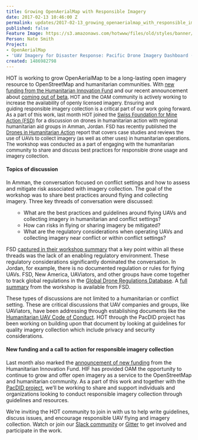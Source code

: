 ```yaml
---
title: Growing OpenAerialMap with Responsible Imagery
date: 2017-02-13 10:46:00 Z
permalink: updates/2017-02-13_growing_openaerialmap_with_responsible_imagery
published: false
Feature Image: https://s3.amazonaws.com/hotwww/files/old/styles/banner/public/Screen-Shot-2017-02-13-at-1.00.49-PM-compressor.png
Person: Nate Smith
Project:
- OpenAerialMap
- 'UAV Imagery for Disaster Response: Pacific Drone Imagery Dashboard (PacDID)'
created: 1486982798
---
```


<p>HOT is working to grow OpenAerialMap to be a long-lasting open imagery resource to OpenStreetMap and humanitarian communities. W<span style="font-size: 13.008px;">ith&nbsp;</span><a style="font-size: 13.008px;" href="http://www.elrha.org/map-location/openaerialmap-2/">new funding from the Humanitarian Innovation Fund</a>&nbsp;and our recent announcement about <a href="https://hotosm.org/updates/2017-01-31_making_open_imagery_accessible_openaerialmap_comes_out_of_beta">coming out of beta</a><span style="font-size: 13.008px;">, HOT and the&nbsp;</span><span style="font-size: 13.008px;">OAM community is actively working to increase the availability of openly licensed imagery. Ensuring and guiding&nbsp;</span><span style="font-size: 13.008px;">responsible imagery collection is a critical part of our work going forward. As a part of this work, l</span><span style="font-size: 13.008px;">ast month HOT joined the </span><a style="font-size: 13.008px;" href="http://drones.fsd.ch/en/homepage/">Swiss Foundation for Mine Action (FSD)</a><span style="font-size: 13.008px;"> for a discussion on drones in humanitarian action with regional humanitarian aid groups in Amman, Jordan. FSD has recently published the </span><a style="font-size: 13.008px;" href="http://drones.fsd.ch/en/independent-report-drones-are-ready-for-disasters/">Drones in Humanitarian Action</a><span style="font-size: 13.008px;"> report that covers case studies and reviews the use of UAVs to collect imagery (as well as other uses) in humanitarian operations. The workshop was conducted as a part of engaging with the humanitarian community to share and discuss best practices for responsible drone usage and imagery collection.&nbsp;</span></p><h4>Topics of discussion</h4><p>In Amman, the conversation focused on conflict settings and how to assess and mitigate risk associated with imagery collection. The goal of the workshop was to share best practices around flying and collecting imagery.&nbsp;Three key threads of conversation were discussed:&nbsp;</p><ul><ul><li>What are the best practices and guidelines around flying UAVs and collecting imagery in humanitarian and conflict settings?&nbsp;</li><li>How can risks in flying or sharing imagery be mitigated?&nbsp;</li><li>What are the regulatory considerations when operating UAVs and collecting imagery near conflict or within conflict settings?&nbsp;&nbsp;</li></ul></ul><p>FSD <a href="http://drones.fsd.ch/en/event-drones-in-humanitarian-action-specific-needs-and-the-way-forward-in-the-middles-east/">captured in their workshop summary</a>&nbsp;that a key point within all these threads was the lack of an enabling regulatory environment. These regulatory considerations significantly dominated the conversation. In Jordan, for example, there is no documented regulation or rules for flying UAVs. FSD, New America, UAViators, and other groups have come together to track global regulations in the <a href="https://droneregulations.info/">Global Drone Regulations Database</a>. A <a href="https://docs.google.com/document/d/1PFyOpSYSNO4KghYSWwnYA6eWrQrHeW_k8GBuSK8jt_s/edit?usp=sharing">full summary</a> from the workshop is available from FSD.&nbsp;</p><p>These types of discussions are not limited to a humanitarian or conflict setting. These are critical discussions that UAV companies and groups, like UAViators, have been addressing through establishing documents like the <a href="https://docs.google.com/document/d/1Uez75_qmIVMxY35OzqMd_HPzSf-Ey43lJ_mye-kEEpQ/edit">Humanitarian UAV Code of Conduct</a>. HOT through the PacDID project has been working on building upon that document by looking at guidelines for quality imagery collection which include privacy and security considerations.</p><h4>New funding and a call to action for responsible imagery collection</h4><p>Last month also marked the <a href="https://twitter.com/The_HIF/status/821632038361059328">announcement of new funding</a> from the Humanitarian Innovation Fund. HIF has provided OAM the opportunity to continue to grow and offer open imagery as a service to the OpenStreetMap and humanitarian community. As a part of this work and together with the <a href="https://hotosm.org/updates/2016-07-20_hot_launches_new_pacdid_drone_imagery_project">PacDID project</a>, we’ll be working to share and support individuals and organizations looking to conduct responsible imagery collection through guidelines and resources.&nbsp;</p><p>We’re inviting the HOT community to join in with us to help write guidelines, discuss issues, and encourage responsible UAV flying and imagery collection. Watch or join our <a href="https://hotosm-slack.herokuapp.com/">Slack community</a>&nbsp;or <a href="https://gitter.im/hotosm/OpenAerialMap">Gitter</a>&nbsp;to get involved and participate in the work.&nbsp;</p>
